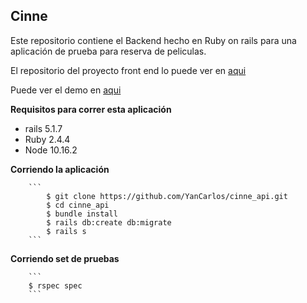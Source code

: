 

## Cinne
Este repositorio contiene el Backend hecho en Ruby on rails para una aplicación de prueba para reserva de peliculas.

El repositorio del proyecto front end lo puede ver en [aqui](https://github.com/YanCarlos/cinne_frontend)

Puede ver el demo en [aqui](https://yancarlos.github.io/cinne_frontend)

**Requisitos para correr esta aplicación**
	

- rails 5.1.7
- Ruby 2.4.4
- Node 10.16.2


**Corriendo la aplicación**
		
		```
			$ git clone https://github.com/YanCarlos/cinne_api.git
			$ cd cinne_api
			$ bundle install
			$ rails db:create db:migrate
			$ rails s
		```
   
**Corriendo set de pruebas**
		
		```
    	$ rspec spec
		```
